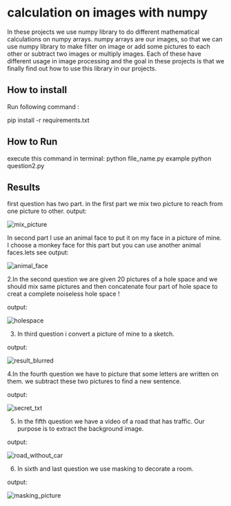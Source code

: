 
# calculation on images with numpy 
In these projects we use numpy library to do different mathematical calculations on numpy arrays. numpy arrays are our images, so that we can 
use numpy library to make filter on image or add some pictures to each other or subtract two images or multiply images. Each of these have different
usage in image processing and the goal in these projects is that we finally find out how to use this library in our projects.


## How to install
Run following command :

pip install -r requirements.txt


## How to Run
execute this command in terminal:
python file_name.py
example python question2.py

## Results

first question has two part.
in the first part we mix two picture to reach from one picture to other.
output:

![mix_picture](https://github.com/javad7189/python-assignment/assets/86910174/61f4492e-bc17-483d-8df7-d153796cc9d9)

In second part I use an animal face to put it on my face in a picture of mine. I choose a monkey face for this part but you can use 
another animal faces.lets see output:

![animal_face](https://github.com/javad7189/python-assignment/assets/86910174/0f25facb-bf01-4ae9-99c2-118a1966af39)

2.In the second question we are given 20 pictures of a hole space and we should mix same pictures and then concatenate four part of
hole space to creat a complete noiseless hole space !

output:

![holespace](https://github.com/javad7189/python-assignment/assets/86910174/757abe3c-2aeb-4c4b-aa86-5d60e6d6ec78)

3. In third question i convert a picture of mine to a sketch. 

output:

![result_blurred](https://github.com/javad7189/python-assignment/assets/86910174/9bdecf3a-33d9-46db-a298-4f90dfe15621)

4.In the fourth question we have to picture that some letters are written on them. we subtract these two pictures to find a new sentence.

output:

![secret_txt](https://github.com/javad7189/python-assignment/assets/86910174/d521866e-5f7d-4dd8-b361-b7025a5a0547)

5. In the fifth question we have a video of a road that has traffic. Our purpose is to extract the background image.

output:

![road_without_car](https://github.com/javad7189/python-assignment/assets/86910174/5e4aeaab-7516-461f-93c5-2da35de0b2ca)

6. In sixth and last question we use masking to decorate a room.

output:

![masking_picture](https://github.com/javad7189/python-assignment/assets/86910174/e86ea68c-e229-4270-a261-673ab51b5630)








